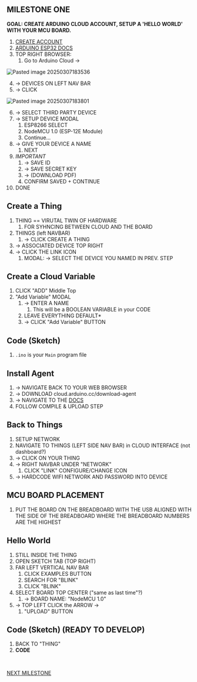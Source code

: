 
## MILESTONE ONE
**GOAL: CREATE ARDUINO CLOUD ACCOUNT, SETUP A 'HELLO WORLD' WITH YOUR MCU BOARD.**

1. [CREATE ACCOUNT](https://login.arduino.cc/login?state=hKFo2SBTRG5CSXJOM2VPTDdjLWxTNTg4VVJGamw5MEp0QXNXV6FupWxvZ2luo3RpZNkgUWlXR29qWGN1V1d5MFZrRm9zM2ZyMWdMM09ZVnNJeUOjY2lk2SBkdHFwT1VlMDVxckx2YkdST0lXWWkyeG80M1ZQMFVyMw&client=dtqpOUe05qrLvbGROIWYi2xo43VP0Ur3&protocol=oauth2&authorizeTimeoutInSeconds=5&redirect_uri=https%3A%2F%2Fid.arduino.cc&scope=openid+profile+email&response_type=code&response_mode=query&nonce=WHhyU01IX1B5b2FEWndYb0cya3FqZUZWSkVUaHF0dlR2OEpIVjVETjJ1Vg%3D%3D&code_challenge=1RLR5WQYHOI3w_bo5ntv-eXzjcTkUcG31N1BDX3hS3c&code_challenge_method=S256&auth0Client=eyJuYW1lIjoiYXV0aDAtc3BhLWpzIiwidmVyc2lvbiI6IjEuMTIuMSJ9#/sso/login)
2. [ARDUINO ESP32 DOCS](https://docs.arduino.cc/arduino-cloud/guides/esp32/)
3. TOP RIGHT BROWSER:
	1. Go to Arduino Cloud -> 

![Pasted image 20250307183536](https://github.com/user-attachments/assets/fd8fd4f4-6fad-47a0-a4a9-e253cb0cd2e3)

4. -> DEVICES ON LEFT NAV BAR
5. -> CLICK 

![Pasted image 20250307183801](https://github.com/user-attachments/assets/a7b1004f-47f2-462e-9d48-c48f775d7519)

6. -> SELECT THIRD PARTY DEVICE
7. -> SETUP DEVICE MODAL
	1. ESP8266 SELECT
	2. NodeMCU 1.0 (ESP-12E Module)
	3. Continue...
8. -> GIVE YOUR DEVICE A NAME
	1. NEXT
9. *IMPORTANT*
	1. -> SAVE ID
	2. -> SAVE SECRET KEY
	3. -> (DOWNLOAD PDF)
	4. CONFIRM SAVED + CONTINUE
10. DONE
## Create a Thing
1. THING == VIRUTAL TWIN OF HARDWARE
	1. FOR SYHNCING BETWEEN CLOUD AND THE BOARD
2. THINGS (left NAVBAR)
	1. -> CLICK CREATE A THING
3. -> ASSOCIATED DEVICE TOP RIGHT
4. -> CLICK THE LINK ICON
	1. MODAL: -> SELECT THE DEVICE YOU NAMED IN PREV. STEP
## Create a Cloud Variable
1. CLICK "ADD" Middle Top
2. "Add Variable" MODAL
	1. -> ENTER A NAME
		1. This will be a BOOLEAN VARIABLE in your CODE
	2. LEAVE EVERYTHING DEFAULT*
	3. -> CLICK "Add Variable" BUTTON
## Code (Sketch)
1. `.ino` is your `Main` program file
## Install Agent
1. -> NAVIGATE BACK TO YOUR WEB BROWSER
2. -> DOWNLOAD cloud.arduino.cc/download-agent
3. -> NAVIGATE TO THE [DOCS](https://docs.arduino.cc/arduino-cloud/guides/esp32/)
4. FOLLOW COMPILE & UPLOAD STEP
## Back to Things
1. SETUP NETWORK
2. NAVIGATE TO THINGS (LEFT SIDE NAV BAR) in CLOUD INTERFACE (not dashboard?)
3. -> CLICK ON YOUR THING
4. -> RIGHT NAVBAR UNDER "NETWORK"
	1. CLICK "LINK" CONFIGURE/CHANGE ICON
5. -> HARDCODE WIFI NETWORK AND PASSWORD INTO DEVICE
## MCU BOARD PLACEMENT
1. PUT THE BOARD ON THE BREADBOARD WITH THE USB ALIGNED WITH THE SIDE OF THE BREADBOARD WHERE THE BREADBOARD NUMBERS ARE THE HIGHEST
## Hello World
1. STILL INSIDE THE THING
2. OPEN SKETCH TAB (TOP RIGHT)
3. FAR LEFT VERTICAL NAV BAR
	1. CLICK EXAMPLES BUTTON
	2. SEARCH FOR "BLINK"
	3. CLICK "BLINK"
4. SELECT BOARD TOP CENTER ("same as last time"?)
	1. -> BOARD NAME: "NodeMCU 1.0"
5.  -> TOP LEFT CLICK the ARROW ->
	1. "UPLOAD" BUTTON
## Code (Sketch) (READY TO DEVELOP)
1. BACK TO "THING"
2. **CODE**

<br>

[NEXT MILESTONE](./2-MILESTONE.md)
